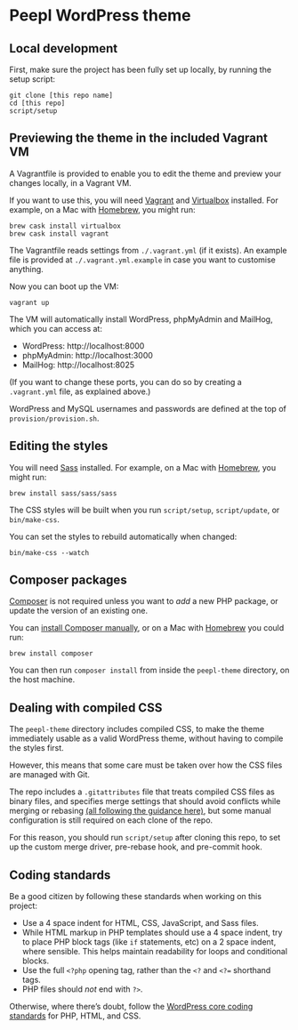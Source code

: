 # Peepl WordPress theme

## Local development

First, make sure the project has been fully set up locally, by running the setup script:

    git clone [this repo name]
    cd [this repo]
    script/setup

## Previewing the theme in the included Vagrant VM

A Vagrantfile is provided to enable you to edit the theme and preview your changes locally, in a Vagrant VM.

If you want to use this, you will need [Vagrant](http://www.vagrantup.com/downloads.html) and [Virtualbox](https://www.virtualbox.org/) installed. For example, on a Mac with [Homebrew](https://brew.sh/), you might run:

    brew cask install virtualbox
    brew cask install vagrant

The Vagrantfile reads settings from `./.vagrant.yml` (if it exists). An example file is provided at `./.vagrant.yml.example` in case you want to customise anything.

Now you can boot up the VM:

    vagrant up

The VM will automatically install WordPress, phpMyAdmin and MailHog, which you can access at:

* WordPress: http://localhost:8000
* phpMyAdmin: http://localhost:3000
* MailHog: http://localhost:8025

(If you want to change these ports, you can do so by creating a `.vagrant.yml` file, as explained above.)

WordPress and MySQL usernames and passwords are defined at the top of `provision/provision.sh`.

## Editing the styles

You will need [Sass](https://sass-lang.com/) installed. For example, on a Mac with [Homebrew](https://brew.sh/), you might run:

    brew install sass/sass/sass

The CSS styles will be built when you run `script/setup`, `script/update`, or `bin/make-css`.

You can set the styles to rebuild automatically when changed:

    bin/make-css --watch

## Composer packages

[Composer](https://getcomposer.org/) is not required unless you want to _add_ a new PHP package, or update the version of an existing one.

You can [install Composer manually](https://getcomposer.org/download/), or on a Mac with [Homebrew](https://brew.sh/) you could run:

    brew install composer

You can then run `composer install` from inside the `peepl-theme` directory, on the host machine.

## Dealing with compiled CSS

The `peepl-theme` directory includes compiled CSS, to make the theme immediately usable as a valid WordPress theme, without having to compile the styles first.

However, this means that some care must be taken over how the CSS files are managed with Git.

The repo includes a `.gitattributes` file that treats compiled CSS files as binary files, and specifies merge settings that should avoid conflicts while merging or rebasing [(all following the guidance here)](https://blog.andrewray.me/dealing-with-compiled-files-in-git/), but some manual configuration is still required on each clone of the repo.

For this reason, you should run `script/setup` after cloning this repo, to set up the custom merge driver, pre-rebase hook, and pre-commit hook.

## Coding standards

Be a good citizen by following these standards when working on this project:

* Use a 4 space indent for HTML, CSS, JavaScript, and Sass files.
* While HTML markup in PHP templates should use a 4 space indent, try to place PHP block tags (like `if` statements, etc) on a 2 space indent, where sensible. This helps maintain readability for loops and conditional blocks.
* Use the full `<?php` opening tag, rather than the `<?` and `<?=` shorthand tags.
* PHP files should _not_ end with `?>`.

Otherwise, where there’s doubt, follow the [WordPress core coding standards](https://codex.wordpress.org/WordPress_Coding_Standards) for PHP, HTML, and CSS.
